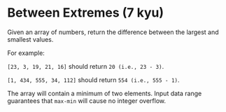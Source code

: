 # Between Extremes (7 kyu)

Given an array of numbers, return the difference between the largest and smallest values.

For example:

`[23, 3, 19, 21, 16]` should return `20 (i.e., 23 - 3)`.

`[1, 434, 555, 34, 112]` should return `554 (i.e., 555 - 1)`.

The array will contain a minimum of two elements. Input data range guarantees that `max-min` will cause no integer overflow.